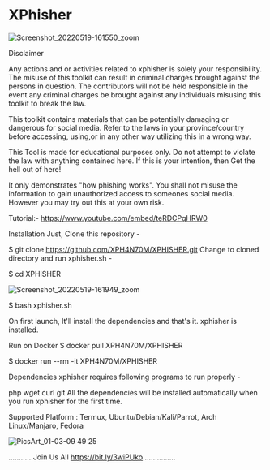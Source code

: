 # XPhisher

![Screenshot_20220519-161550_zoom](https://user-images.githubusercontent.com/70594016/169277722-f3c36452-57ae-4b55-b075-22ef21babad3.png)


Disclaimer

Any actions and or activities related to xphisher is solely your responsibility. The misuse of this toolkit can result in criminal charges brought against the persons in question. The contributors will not be held responsible in the event any criminal charges be brought against any individuals misusing this toolkit to break the law.

This toolkit contains materials that can be potentially damaging or dangerous for social media. Refer to the laws in your province/country before accessing, using,or in any other way utilizing this in a wrong way.

This Tool is made for educational purposes only. Do not attempt to violate the law with anything contained here. If this is your intention, then Get the hell out of here!

It only demonstrates "how phishing works". You shall not misuse the information to gain unauthorized access to someones social media. However you may try out this at your own risk.

Tutorial:-
https://www.youtube.com/embed/teRDCPqHRW0 

Installation
Just, Clone this repository -

$ git clone https://github.com/XPH4N70M/XPHISHER.git
Change to cloned directory and run xphisher.sh -

$ cd XPHISHER 

![Screenshot_20220519-161949_zoom](https://user-images.githubusercontent.com/70594016/169277848-9385cd67-855a-4fba-9fd4-623082def278.png)


$ bash xphisher.sh

On first launch, It'll install the dependencies and that's it. xphisher is installed.

Run on Docker
$ docker pull XPH4N70M/XPHISHER 

$ docker run --rm -it XPH4N70M/XPHISHER 

Dependencies
xphisher requires following programs to run properly -

php
wget
curl
git
All the dependencies will be installed automatically when you run xphisher for the first time.

Supported Platform : Termux, Ubuntu/Debian/Kali/Parrot, Arch Linux/Manjaro, Fedora

![PicsArt_01-03-09 49 25](https://user-images.githubusercontent.com/70594016/169277995-e3401a9d-beaa-466a-8b4e-b737b59f9f7c.jpg)


............Join Us All https://bit.ly/3wiPUko ...............
